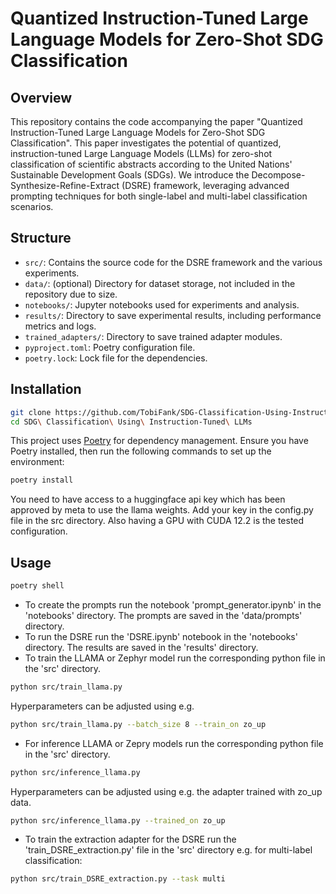 # Quantized Instruction-Tuned Large Language Models for Zero-Shot SDG Classification

## Overview
This repository contains the code accompanying the paper "Quantized Instruction-Tuned Large Language Models for Zero-Shot SDG Classification". This paper investigates the potential of quantized, instruction-tuned Large Language Models (LLMs) for zero-shot classification of scientific abstracts according to the United Nations' Sustainable Development Goals (SDGs). We introduce the Decompose-Synthesize-Refine-Extract (DSRE) framework, leveraging advanced prompting techniques for both single-label and multi-label classification scenarios.

## Structure
- `src/`: Contains the source code for the DSRE framework and the various experiments.
- `data/`: (optional) Directory for dataset storage, not included in the repository due to size.
- `notebooks/`: Jupyter notebooks used for experiments and analysis.
- `results/`: Directory to save experimental results, including performance metrics and logs.
- `trained_adapters/`: Directory to save trained adapter modules.
- `pyproject.toml`: Poetry configuration file.
- `poetry.lock`: Lock file for the dependencies.

## Installation
```bash
git clone https://github.com/TobiFank/SDG-Classification-Using-Instruction-Tuned-LLMs.git
cd SDG\ Classification\ Using\ Instruction-Tuned\ LLMs
```

This project uses [Poetry](https://python-poetry.org/) for dependency management. Ensure you have Poetry installed, then run the following commands to set up the environment:

```bash
poetry install
```

You need to have access to a huggingface api key which has been approved by meta to use the llama weights. Add your key in the config.py file in the src directory.
Also having a GPU with CUDA 12.2 is the tested configuration.

## Usage

```bash
poetry shell
```

- To create the prompts run the notebook 'prompt_generator.ipynb' in the 'notebooks' directory. The prompts are saved in the 'data/prompts' directory. 
- To run the DSRE run the 'DSRE.ipynb' notebook in the 'notebooks' directory. The results are saved in the 'results' directory.
- To train the LLAMA or Zephyr model run the corresponding python file in the 'src' directory.
```bash
python src/train_llama.py
```
Hyperparameters can be adjusted using e.g.
```bash
python src/train_llama.py --batch_size 8 --train_on zo_up
```

- For inference LLAMA or Zepry models run the corresponding python file in the 'src' directory.
```bash
python src/inference_llama.py
```
Hyperparameters can be adjusted using e.g. the adapter trained with zo_up data.
```bash
python src/inference_llama.py --trained_on zo_up
```

- To train the extraction adapter for the DSRE run the 'train_DSRE_extraction.py' file in the 'src' directory e.g. for multi-label classification:
```bash
python src/train_DSRE_extraction.py --task multi
```
